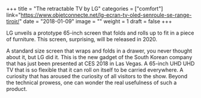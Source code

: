 +++
title = "The retractable TV by LG"
categories = ["comfort"]
link="https://www.objetconnecte.net/lg-ecran-tv-oled-senroule-se-range-tiroir/"
date = "2018-01-09"
image = ""
weight = 1
draft = false
+++

LG unveils a prototype 65-inch screen that folds and rolls up to fit in a piece of furniture. This screen, surprising, will be released in 2020.

A standard size screen that wraps and folds in a drawer, you never thought about it, but LG did it. This is the new gadget of the South Korean company that has just been presented at CES 2018 in Las Vegas. A 65-inch UHD UHD TV that is so flexible that it can roll on itself to be carried everywhere. A curiosity that has aroused the curiosity of all visitors to the show. Beyond the technical prowess, one can wonder the real usefulness of such a product.
<!--stackedit_data:
eyJoaXN0b3J5IjpbMTQwNDk1NTM0XX0=
-->